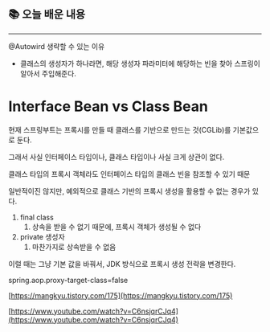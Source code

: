 ## 📚 오늘 배운 내용

---

@Autowird 생략할 수 있는 이유

- 클래스의 생성자가 하나라면, 해당 생성자 파라미터에 해당하는 빈을 찾아 스프링이 알아서 주입해준다.

# Interface Bean vs Class Bean

현재 스프링부트는 프록시를 만들 때 클래스를 기반으로 만드는 것(CGLib)를 기본값으로 둔다.

그래서 사실 인터페이스 타입이나, 클래스 타입이나 사실 크게 상관이 없다.

클래스 타입의 프록시 객체라도 인터페이스 타입의 클래스 빈을 참조할 수 있기 때문

일반적이진 않지만, 예외적으로 클래스 기반의 프록시 생성을 활용할 수 없는 경우가 있다.

1. final class
    1. 상속을 받을 수 없기 때문에, 프록시 객체가 생성될 수 없다
2. private 생성자
    1. 마찬가지로 상속받을 수 없음

이럴 때는 그냥 기본 값을 바꿔서, JDK 방식으로 프록시 생성 전략을 변경한다.

spring.aop.proxy-target-class=false

[https://mangkyu.tistory.com/175](https://mangkyu.tistory.com/175)

[https://www.youtube.com/watch?v=C6nsjqrCJq4](https://www.youtube.com/watch?v=C6nsjqrCJq4)